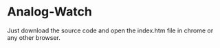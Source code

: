 # Analog-Watch

Just download the source code and open the index.htm file in chrome or any other browser.
